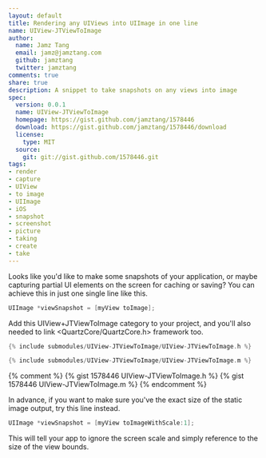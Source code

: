 ```yaml
--- 
layout: default
title: Rendering any UIViews into UIImage in one line
name: UIView-JTViewToImage
author: 
  name: Jamz Tang
  email: jamz@jamztang.com
  github: jamztang
  twitter: jamztang
comments: true
share: true
description: A snippet to take snapshots on any views into image
spec:
  version: 0.0.1
  name: UIView-JTViewToImage
  homepage: https://gist.github.com/jamztang/1578446
  download: https://gist.github.com/jamztang/1578446/download
  license: 
    type: MIT
  source:
    git: git://gist.github.com/1578446.git
tags: 
- render
- capture
- UIView
- to image
- UIImage
- iOS
- snapshot
- screenshot
- picture
- taking
- create
- take
---
```


Looks like you'd like to make some snapshots of your application, or maybe
capturing partial UI elements on the screen for caching or saving? You can
achieve this in just one single line like this.


```objective-c    
UIImage *viewSnapshot = [myView toImage];
```    


Add this UIView+JTViewToImage category to your project, and you'll also needed
to link &lt;QuartzCore/QuartzCore.h&gt; framework too.

```objective-c
{% include submodules/UIView-JTViewToImage/UIView-JTViewToImage.h %}
```

```objective-c
{% include submodules/UIView-JTViewToImage/UIView-JTViewToImage.m %}
```

{% comment %}
{% gist 1578446 UIView-JTViewToImage.h %}
{% gist 1578446 UIView-JTViewToImage.m %}
{% endcomment %}

In advance, if you want to make sure you've the exact size of the static image
output, try this line instead.


```objective-c    
UIImage *viewSnapshot = [myView toImageWithScale:1];
```

  
This will tell your app to ignore the screen scale and simply reference to the
size of the view bounds.

